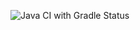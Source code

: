 ![Java CI with Gradle Status](https://github.com/larsgl/checkneighbours/actions/workflows/gradle.yml/badge.svg)
